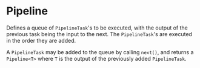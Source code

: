 # Pipeline

Defines a queue of `PipelineTask`'s to be executed, with the output of the previous task
being the input to the next. The `PipelineTask`'s are executed in the order they are added.

A `PipelineTask` may be added to the queue by calling `next()`, and returns a `Pipeline<T>`
where `T` is the output of the previously added `PipelineTask`.

